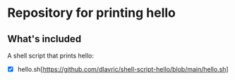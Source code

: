 # Repository for printing hello 

## What's included

A shell script that prints hello:
- [X] hello.sh[https://github.com/dlavric/shell-script-hello/blob/main/hello.sh]

